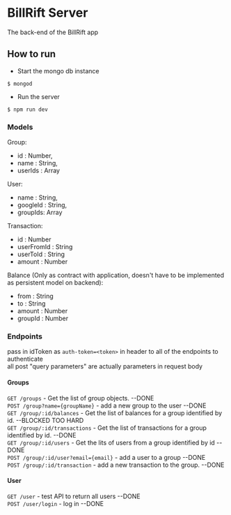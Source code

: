 # BillRift Server
The back-end of the BillRift app

## How to run
- Start the mongo db instance
```
$ mongod
```
- Run the server  
```
$ npm run dev
```

### Models
Group:
  - id : Number,
  - name : String,
  - userIds : Array
  
User:
  - name : String,
  - googleId : String,
  - groupIds: Array

Transaction:  
  - id : Number  
  - userFromId : String  
  - userToId :  String  
  - amount : Number 
  
Balance (Only as contract with application, doesn't have to be implemented as persistent model on backend):
  - from : String
  - to : String
  - amount : Number
  - groupId : Number
  
### Endpoints 
pass in idToken as `auth-token=<token>` in header to all of the endpoints to authenticate  
all post "query parameters" are actually parameters in request body
#### Groups
`GET /groups` - Get the list of group objects. --DONE  
`POST /group?name={groupName}` - add a new group to the user --DONE  
`GET /group/:id/balances` - Get the list of balances for a group identified by id. --BLOCKED TOO HARD  
`GET /group/:id/transactions` - Get the list of transactions for a group identified by id. --DONE  
`GET /group/:id/users` - Get the lits of users from a group identified by id --DONE  
`POST /group/:id/user?email={email}` - add a user to a group --DONE  
`POST /group/:id/transaction` - add a new transaction to the group. --DONE  
#### User
`GET /user` - test API to return all users --DONE  
`POST /user/login` - log in --DONE
